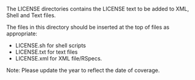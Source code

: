 The LICENSE directories contains the LICENSE text to be added to XML, Shell and Text files.

The files in this directory should be inserted at the top of files as appropriate:

 - LICENSE.sh for shell scripts
 - LICENSE.txt for text files
 - LICENSE.xml for XML file/RSpecs.

Note: Please update the year to reflect the date of coverage.

